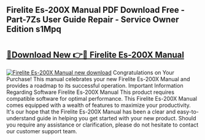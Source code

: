 ## Firelite Es-200X Manual PDF Download Free - Part-7Zs User Guide Repair - Service Owner Edition s1Mpq

# <h2><a href="http://bc16809.oget.top/?id=Firelite+Es-200X+Manual">🔗Download New 👉🔴 Firelite Es-200X Manual</a></h2>

[![Firelite Es-200X Manual new download](https://i.imgur.com/5g1atiW.png)](http://bc16809.oget.top/?id=Firelite+Es-200X+Manual)
Congratulations on Your Purchase! This manual celebrates your new Firelite Es-200X Manual and provides a roadmap to its successful operation. Important Information Regarding Software Firelite Es-200X Manual This product requires compatible software for optimal performance. This Firelite Es-200X Manual comes equipped with a wealth of features to maximize your productivity. It's our hope that the Firelite Es-200X Manual has been a clear and easy-to-understand guide in helping you get started with your new product. Should you require any assistance or clarification, please do not hesitate to contact our customer support team.
